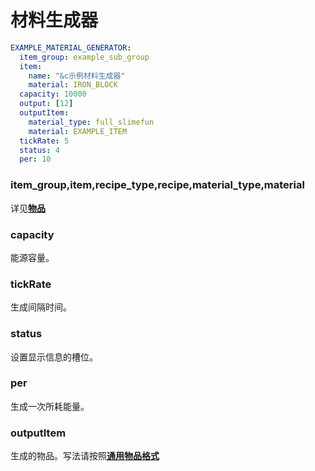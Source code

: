 # 材料生成器

```yaml
EXAMPLE_MATERIAL_GENERATOR:
  item_group: example_sub_group
  item:
    name: "&c示例材料生成器"
    material: IRON_BLOCK
  capacity: 10000
  output: [12]
  outputItem:
    material_type: full_slimefun
    material: EXAMPLE_ITEM
  tickRate: 5
  status: 4
  per: 10
```

### item\_group,item,recipe\_type,recipe,material\_type,material

详见[**物品**](broken-reference)

### capacity

能源容量。

### tickRate

生成间隔时间。

### status

设置显示信息的槽位。

### per

生成一次所耗能量。

### outputItem

生成的物品。写法请按照[**通用物品格式**](../format/universal-item-format.md)







